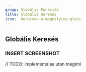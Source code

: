 ```yaml
---
group: Globális Funkciók
title: Globális Keresés
icon:  heroicon-o-magnifying-glass
---
```


## Globális Keresés
### INSERT SCREENSHOT
// TODO: implementalas utan megirni
